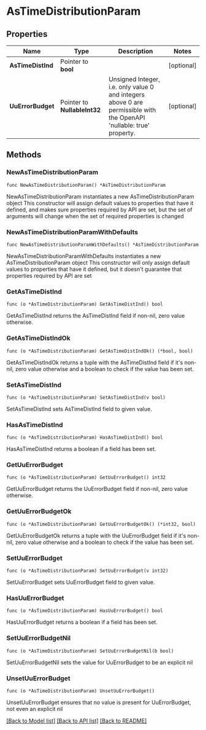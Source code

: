 # AsTimeDistributionParam

## Properties

Name | Type | Description | Notes
------------ | ------------- | ------------- | -------------
**AsTimeDistInd** | Pointer to **bool** |  | [optional] 
**UuErrorBudget** | Pointer to **NullableInt32** | Unsigned Integer, i.e. only value 0 and integers above 0 are permissible with the OpenAPI &#39;nullable: true&#39; property.  | [optional] 

## Methods

### NewAsTimeDistributionParam

`func NewAsTimeDistributionParam() *AsTimeDistributionParam`

NewAsTimeDistributionParam instantiates a new AsTimeDistributionParam object
This constructor will assign default values to properties that have it defined,
and makes sure properties required by API are set, but the set of arguments
will change when the set of required properties is changed

### NewAsTimeDistributionParamWithDefaults

`func NewAsTimeDistributionParamWithDefaults() *AsTimeDistributionParam`

NewAsTimeDistributionParamWithDefaults instantiates a new AsTimeDistributionParam object
This constructor will only assign default values to properties that have it defined,
but it doesn't guarantee that properties required by API are set

### GetAsTimeDistInd

`func (o *AsTimeDistributionParam) GetAsTimeDistInd() bool`

GetAsTimeDistInd returns the AsTimeDistInd field if non-nil, zero value otherwise.

### GetAsTimeDistIndOk

`func (o *AsTimeDistributionParam) GetAsTimeDistIndOk() (*bool, bool)`

GetAsTimeDistIndOk returns a tuple with the AsTimeDistInd field if it's non-nil, zero value otherwise
and a boolean to check if the value has been set.

### SetAsTimeDistInd

`func (o *AsTimeDistributionParam) SetAsTimeDistInd(v bool)`

SetAsTimeDistInd sets AsTimeDistInd field to given value.

### HasAsTimeDistInd

`func (o *AsTimeDistributionParam) HasAsTimeDistInd() bool`

HasAsTimeDistInd returns a boolean if a field has been set.

### GetUuErrorBudget

`func (o *AsTimeDistributionParam) GetUuErrorBudget() int32`

GetUuErrorBudget returns the UuErrorBudget field if non-nil, zero value otherwise.

### GetUuErrorBudgetOk

`func (o *AsTimeDistributionParam) GetUuErrorBudgetOk() (*int32, bool)`

GetUuErrorBudgetOk returns a tuple with the UuErrorBudget field if it's non-nil, zero value otherwise
and a boolean to check if the value has been set.

### SetUuErrorBudget

`func (o *AsTimeDistributionParam) SetUuErrorBudget(v int32)`

SetUuErrorBudget sets UuErrorBudget field to given value.

### HasUuErrorBudget

`func (o *AsTimeDistributionParam) HasUuErrorBudget() bool`

HasUuErrorBudget returns a boolean if a field has been set.

### SetUuErrorBudgetNil

`func (o *AsTimeDistributionParam) SetUuErrorBudgetNil(b bool)`

 SetUuErrorBudgetNil sets the value for UuErrorBudget to be an explicit nil

### UnsetUuErrorBudget
`func (o *AsTimeDistributionParam) UnsetUuErrorBudget()`

UnsetUuErrorBudget ensures that no value is present for UuErrorBudget, not even an explicit nil

[[Back to Model list]](../README.md#documentation-for-models) [[Back to API list]](../README.md#documentation-for-api-endpoints) [[Back to README]](../README.md)


